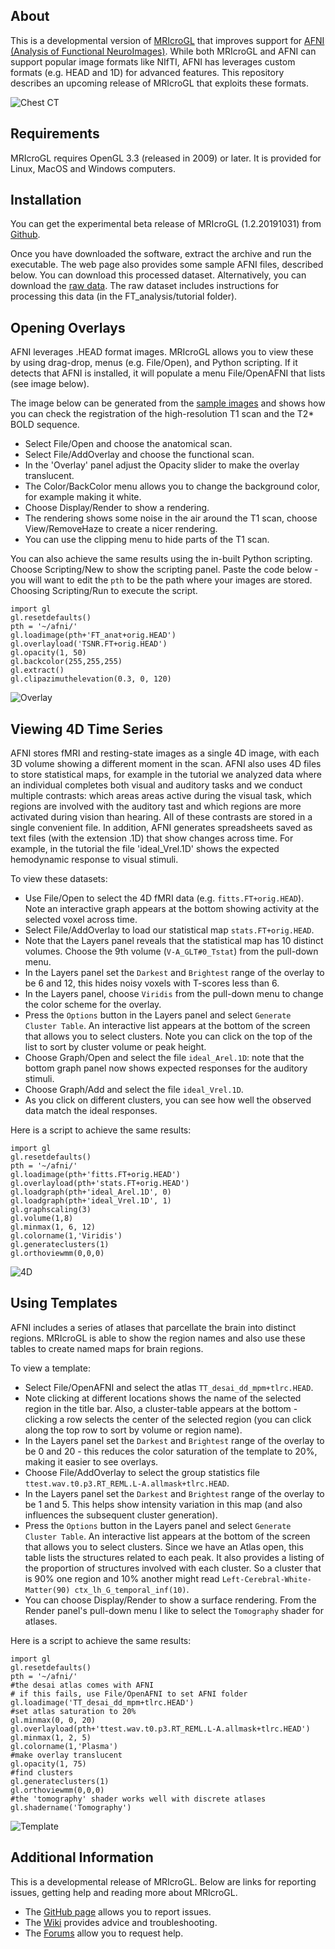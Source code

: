 ## About

This is a developmental version of [MRIcroGL](https://www.nitrc.org/plugins/mwiki/index.php/mricrogl:MainPage) that improves support for [AFNI (Analysis of Functional NeuroImages)](https://afni.nimh.nih.gov). While both MRIcroGL and AFNI can support popular image formats like NIfTI, AFNI has leverages custom formats (e.g. HEAD and 1D) for advanced features. This repository describes an upcoming release of MRIcroGL that exploits these formats.

![Chest CT](ChestCT.jpg)

## Requirements

MRIcroGL requires OpenGL 3.3 (released in 2009) or later. It is provided for Linux, MacOS and Windows computers.

## Installation

You can get the experimental beta release of MRIcroGL (1.2.20191031) from [Github](https://github.com/neurolabusc/MRIcroGL_AFNI/releases).
  
Once you have downloaded the software, extract the archive and run the executable. The web page also provides some sample AFNI files, described below. You can download this processed dataset. Alternatively, you can download the [raw data](https://afni.nimh.nih.gov/pub/dist/edu/data/CD.expanded/AFNI_data6/unix_tutorial/misc/install.data.html). The raw dataset includes instructions for processing this data (in the FT_analysis/tutorial folder).

## Opening Overlays

AFNI leverages .HEAD format images. MRIcroGL allows you to view these by using drag-drop, menus (e.g. File/Open), and Python scripting. If it detects that AFNI is installed, it will populate a menu File/OpenAFNI that lists (see image below).

The image below can be generated from the [sample images](https://github.com/neurolabusc/MRIcroGL_AFNI/releases) and shows how you can check the registration of the high-resolution T1 scan and the T2* BOLD sequence. 
 - Select File/Open and choose the anatomical scan.
 - Select File/AddOverlay and choose the functional scan.
 - In the 'Overlay' panel adjust the Opacity slider to make the overlay translucent.
 - The Color/BackColor menu allows you to change the background color, for example making it white.
 - Choose Display/Render to show a rendering.
 - The rendering shows some noise in the air around the T1 scan, choose View/RemoveHaze to create a nicer rendering.
 - You can use the clipping menu to hide parts of the T1 scan.
 
You can also achieve the same results using the in-built Python scripting. Choose Scripting/New to show the scripting panel. Paste the code below - you will want to edit the `pth` to be the path where your images are stored. Choosing Scripting/Run to execute the script.


```
import gl
gl.resetdefaults()
pth = '~/afni/'
gl.loadimage(pth+'FT_anat+orig.HEAD')
gl.overlayload('TSNR.FT+orig.HEAD')
gl.opacity(1, 50)
gl.backcolor(255,255,255)
gl.extract()
gl.clipazimuthelevation(0.3, 0, 120)
```

![Overlay](Overlay.png)

## Viewing 4D Time Series

AFNI stores fMRI and resting-state images as a single 4D image, with each 3D volume showing a different moment in the scan. AFNI also uses 4D files to store statistical maps, for example in the tutorial we analyzed data where an individual completes both visual and auditory tasks and we conduct multiple contrasts: which areas areas active during the visual task, which regions are involved with the auditory tast and which regions are more activated during vision than hearing. All of these contrasts are stored in a single convenient file. In addition, AFNI generates spreadsheets saved as text files (with the extension .1D) that show changes across time. For example, in the tutorial the file 'ideal_Vrel.1D' shows the expected hemodynamic response to visual stimuli.

To view these datasets:
 - Use File/Open to select the 4D fMRI data (e.g. `fitts.FT+orig.HEAD`). Note an interactive graph appears at the bottom showing activity at the selected voxel across time.
 - Select File/AddOverlay to load our statistical map `stats.FT+orig.HEAD`. 
 - Note that the Layers panel reveals that the statistical map has 10 distinct volumes. Choose the 9th volume (`V-A_GLT#0_Tstat`) from the pull-down menu.
 - In the Layers panel set the `Darkest` and `Brightest` range of the overlay to be 6 and 12, this hides noisy voxels with T-scores less than 6.
 - In the Layers panel, choose `Viridis` from the pull-down menu to change the color scheme for the overlay.
 - Press the `Options` button in the Layers panel and select `Generate Cluster Table`. An interactive list appears at the bottom of the screen that allows you to select clusters. Note you can click on the top of the list to sort by cluster volume or peak height.
 - Choose Graph/Open and select the file `ideal_Arel.1D`: note that the bottom graph panel now shows expected responses for the auditory stimuli.
 - Choose Graph/Add and select the file `ideal_Vrel.1D`. 
 - As you click on different clusters, you can see how well the observed data match the ideal responses.

Here is a script to achieve the same results:

```
import gl
gl.resetdefaults()
pth = '~/afni/'
gl.loadimage(pth+'fitts.FT+orig.HEAD')
gl.overlayload(pth+'stats.FT+orig.HEAD')
gl.loadgraph(pth+'ideal_Arel.1D', 0)
gl.loadgraph(pth+'ideal_Vrel.1D', 1)
gl.graphscaling(3)
gl.volume(1,8)
gl.minmax(1, 6, 12)
gl.colorname(1,'Viridis')
gl.generateclusters(1)
gl.orthoviewmm(0,0,0)
```

![4D](4D.png)

## Using Templates

AFNI includes a series of atlases that parcellate the brain into distinct regions. MRIcroGL is able to show the region names and also use these tables to create named maps for brain regions.

To view a template:
 - Select File/OpenAFNI and select the atlas `TT_desai_dd_mpm+tlrc.HEAD`.
 - Note clicking at different locations shows the name of the selected region in the title bar. Also, a cluster-table appears at the bottom - clicking a row selects the center of the selected region (you can click along the top row to sort by volume or region name).
 - In the Layers panel set the `Darkest` and `Brightest` range of the overlay to be 0 and 20 - this reduces the color saturation of the template to 20%, making it easier to see overlays.
 - Choose File/AddOverlay to select the group statistics file `ttest.wav.t0.p3.RT_REML.L-A.allmask+tlrc.HEAD`.
 - In the Layers panel set the `Darkest` and `Brightest` range of the overlay to be 1 and 5. This helps show intensity variation in this map (and also influences the subsequent cluster generation).
 - Press the `Options` button in the Layers panel and select `Generate Cluster Table`. An interactive list appears at the bottom of the screen that allows you to select clusters. Since we have an Atlas open, this table lists the structures related to each peak. It also provides a listing of the proportion of structures involved with each cluster. So a cluster that is 90% one region and 10% another might read `Left-Cerebral-White-Matter(90) ctx_lh_G_temporal_inf(10)`.
 - You can choose Display/Render to show a surface rendering. From the Render panel's pull-down menu I like to select the `Tomography` shader for atlases.

Here is a script to achieve the same results:

```
import gl
gl.resetdefaults()
pth = '~/afni/'
#the desai atlas comes with AFNI
# if this fails, use File/OpenAFNI to set AFNI folder
gl.loadimage('TT_desai_dd_mpm+tlrc.HEAD')
#set atlas saturation to 20%
gl.minmax(0, 0, 20)
gl.overlayload(pth+'ttest.wav.t0.p3.RT_REML.L-A.allmask+tlrc.HEAD')
gl.minmax(1, 2, 5)
gl.colorname(1,'Plasma')
#make overlay translucent
gl.opacity(1, 75)
#find clusters
gl.generateclusters(1)
gl.orthoviewmm(0,0,0)
#the 'tomography' shader works well with discrete atlases
gl.shadername('Tomography')
```

![Template](Template.png)

## Additional Information

This is a developmental release of MRIcroGL. Below are links for reporting issues, getting help and reading more about MRIcroGL.

 - The [GitHub page](https://github.com/rordenlab/MRIcroGL12) allows you to report issues.
 - The [Wiki](https://www.nitrc.org/plugins/mwiki/index.php/mricrogl:MainPage) provides advice and troubleshooting.
 - The [Forums](https://www.nitrc.org/forum/?group_id=889) allow you to request help.
